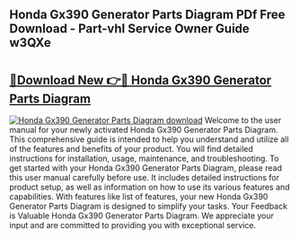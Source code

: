 ## Honda Gx390 Generator Parts Diagram PDf Free Download - Part-vhI Service Owner Guide w3QXe

# <h2><a href="http://dfrzkng.blite.top/?on=Honda+Gx390+Generator+Parts+Diagram">🔗Download New 👉🔴 Honda Gx390 Generator Parts Diagram</a></h2>

[![Honda Gx390 Generator Parts Diagram download](https://i.imgur.com/lujVjoI.png)](http://dfrzkng.blite.top/?on=Honda+Gx390+Generator+Parts+Diagram)
Welcome to the user manual for your newly activated Honda Gx390 Generator Parts Diagram. This comprehensive guide is intended to help you understand and utilize all of the features and benefits of your product. You will find detailed instructions for installation, usage, maintenance, and troubleshooting. To get started with your Honda Gx390 Generator Parts Diagram, please read this user manual carefully before use. It includes detailed instructions for product setup, as well as information on how to use its various features and capabilities. With features like list of features, your new Honda Gx390 Generator Parts Diagram is designed to simplify your tasks. Your Feedback is Valuable Honda Gx390 Generator Parts Diagram. We appreciate your input and are committed to providing you with exceptional service.
